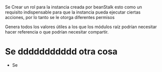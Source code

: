 


Se Crear un rol para la instancia creada por beanStalk esto como un requisito indispensable para que la instancia pueda ejecutar ciertas acciones, por lo tanto se le otorga diferentes permisos



Genera todos los valores útiles a los que los módulos raíz podrían necesitar hacer referencia o que podrían necesitar compartir.


# Se ddddddddddd otra cosa

- Se  
